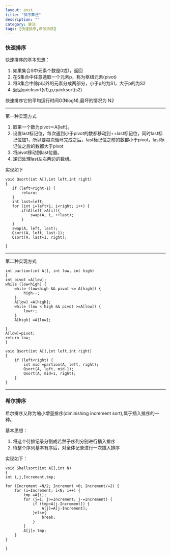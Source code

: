 ```yaml
---
layout: post
title: "排序算法"
description: ""
category: 算法
tags: [快速排序,希尔排序]
---
```






### 快速排序
快速排序的基本思想：

1. 如果集合S中元素个数是0或1，返回
2. 在S集合中任意选取一个元素p，称为枢纽元素(pivot)
3. 将S集合中除p以外的元素分成两部分，小于p的为S1，大于p的为S2
4. 返回quicksort(s1),p,quicksort(s2)


快速排序它的平均运行时间O(NlogN),最坏的情况为 N2

---
第一种实现方式

1. 取第一个数为pivot＝A[left]。
2. 设置last标记位，每次遇到小于pivot的数都移动到++last标记位，同时last标记位加1，所以要每次循环完成之后，last标记位之前的数都小于pivot，last标记位之后的数都大于pivot
3. 将pivot移动到last位置。
4. 递归处理last左右两边的数组。

实现如下

	void Qsort(int A[],int left,int right)
	{
	   if (left>right-1) {
	       return;
	   }
	   int last=left;
	   for (int i=left+1; i<right; i++) {
	       if(A[left]>A[i]){
	           swap(A, i, ++last);
	       }
	   }
	   swap(A, left, last);
	   Qsort(A, left, last-1);
	   Qsort(A, last+1, right);
    
	}
	
---	
	
第二种实现方式	
	
	int partion(int A[], int low, int high)
	{
    int pivot =A[low];
    while (low<high) {
        while (low<high && pivot <= A[high]) {
            high--;
        }
        A[low] =A[high];
        while (low < high && pivot >=A[low]) {
            low++;
        }
        A[high] =A[low];
        
    }
    A[low]=pivot;
    return low;
	}

	void Qsort(int A[],int left,int right)
	{
	    if (left<right) {
	        int mid =partion(A, left, right);
	        Qsort(A, left, mid-1);
	        Qsort(A, mid+1, right);
	    }
	}

---
### 希尔排序
希尔排序又称为缩小增量排序(diminishing increment sort),属于插入排序的一种。

基本思想：

1. 将这个待排记录分割成若然子序列分别进行插入排序
2. 待整个序列基本有序后，对全体记录进行一次插入排序

实现如下：

	void Shellsort(int A[],int N)
	{
    int i,j,Increment,tmp;
    
    for (Increment =N/2; Increment >0; Increment/=2) {
        for (i=Increment; i<N; i++) {
            tmp =A[i];
            for (j=i; j>=Increment; j-=Increment) {
                if (tmp<A[j-Increment]) {
                    A[j]=A[j-Increment];
                }else{
                    break;
                }
            }
            A[j]= tmp;
        }
    }
    
	}
